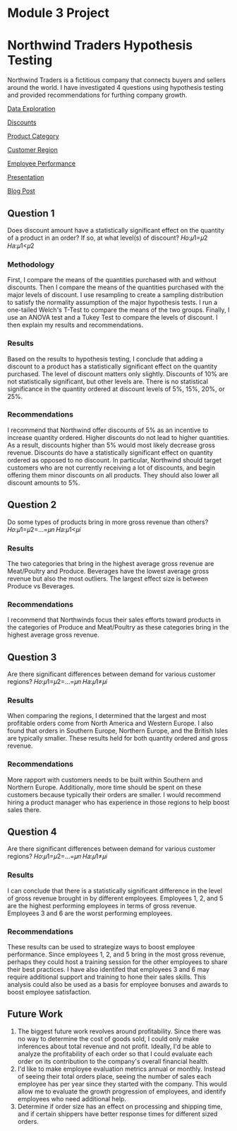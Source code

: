 # Module 3 Project
# Northwind Traders Hypothesis Testing

Northwind Traders is a fictitious company that connects buyers and sellers around the world. I have investigated 4 questions using hypothesis testing and provided recommendations for furthing company growth.

<a href="0_Data_Exploration.ipynb">Data Exploration</a>

<a href="1_Discounts.ipynb">Discounts</a>

<a href="2_Product_Category.ipynb">Product Category</a>

<a href="3_Customer_Region.ipynb">Customer Region</a>

<a href="4_Employee_Performance.ipynb">Employee Performance</a>

<a href="https://docs.google.com/presentation/d/13S-cCuHyVbKEIIxlDAow6rFU5phzE8Ck90G_k4r0l5E/edit?usp=sharing">Presentation</a>

<a href="https://medium.com/@savannahmcamis/hypothesis-testing-for-discounts-6fdd56a953f">Blog Post</a>

## Question 1
Does discount amount have a statistically significant effect on the quantity of a product in an order? If so, at what level(s) of discount?
𝐻𝑜:𝜇1=𝜇2
𝐻𝑎:𝜇1<𝜇2

### Methodology
First, I compare the means of the quantities purchased with and without discounts. Then I compare the means of the quantities purchased with the major levels of discount. I use resampling to create a sampling distribution to satisfy the normality assumption of the major hypothesis tests. I run a one-tailed Welch's T-Test to compare the means of the two groups. Finally, I use an ANOVA test and a Tukey Test to compare the levels of discount. I then explain my results and recommendations.

### Results
Based on the results to hypothesis testing, I conclude that adding a discount to a product has a statistically significant effect on the quantity purchased. The level of discount matters only slightly. Discounts of 10% are not statistically significant, but other levels are. There is no statistical significance in the quantity ordered at discount levels of 5%, 15%, 20%, or 25%.

### Recommendations
I recommend that Northwind offer discounts of 5% as an incentive to increase quantity ordered. Higher discounts do not lead to higher quantities. As a result, discounts higher than 5% would most likely decrease gross revenue. Discounts do have a statistically significant effect on quantity ordered as opposed to no discount. In particular, Northwind should target customers who are not currently receiving a lot of discounts, and begin offering them minor discounts on all products. They should also lower all discount amounts to 5%.


## Question 2
Do some types of products bring in more gross revenue than others?
𝐻𝑜:𝜇1=𝜇2=...=𝜇𝑛
𝐻𝑎:𝜇1<𝜇𝑖

### Results
The two categories that bring in the highest average gross revenue are Meat/Poultry and Produce. Beverages have the lowest average gross revenue but also the most outliers. The largest effect size is between Produce vs Beverages.

### Recommendations
I recommend that Northwinds focus their sales efforts toward products in the categories of Produce and Meat/Poultry as these categories bring in the highest average gross revenue.

## Question 3
Are there significant differences between demand for various customer regions?
𝐻𝑜:𝜇1=𝜇2=...=𝜇𝑛
𝐻𝑎:𝜇1≠𝜇𝑖

### Results
When comparing the regions, I determined that the largest and most profitable orders come from North America and Western Europe. I also found that orders in Southern Europe, Northern Europe, and the British Isles are typically smaller. These results held for both quantity ordered and gross revenue.

### Recommendations
More rapport with customers needs to be built within Southern and Northern Europe. Additionally, more time should be spent on these customers because typically their orders are smaller. I would recommend hiring a product manager who has experience in those regions to help boost sales there.

## Question 4
Are there significant differences between demand for various customer regions?
𝐻𝑜:𝜇1=𝜇2=...=𝜇𝑛
𝐻𝑎:𝜇1≠𝜇𝑖

### Results
I can conclude that there is a statistically significant difference in the level of gross revenue brought in by different employees. Employees 1, 2, and 5 are the highest performing employees in terms of gross revenue. Employees 3 and 6 are the worst performing employees.

### Recommendations
These results can be used to strategize ways to boost employee performance. Since employees 1, 2, and 5 bring in the most gross revenue, perhaps they could host a training session for the other employees to share their best practices. I have also identifed that employees 3 and 6 may require additional support and training to hone their sales skills. This analysis could also be used as a basis for employee bonuses and awards to boost employee satisfaction.


## Future Work
1. The biggest future work revolves around profitability. Since there was no way to determine the cost of goods sold, I could only make inferences about total revenue and not profit. Ideally, I'd be able to analyze the profitability of each order so that I could evaluate each order on its contribution to the company's overall financial health.
2. I'd like to make employee evaluation metrics annual or monthly. Instead of seeing their total orders place, seeing the number of sales each employee has per year since they started with the company. This would allow me to evaluate the growth progression of employees, and identify employees who need additional help. 
3. Determine if order size has an effect on processing and shipping time, and if certain shippers have better response times for different sized orders.
</detail>
